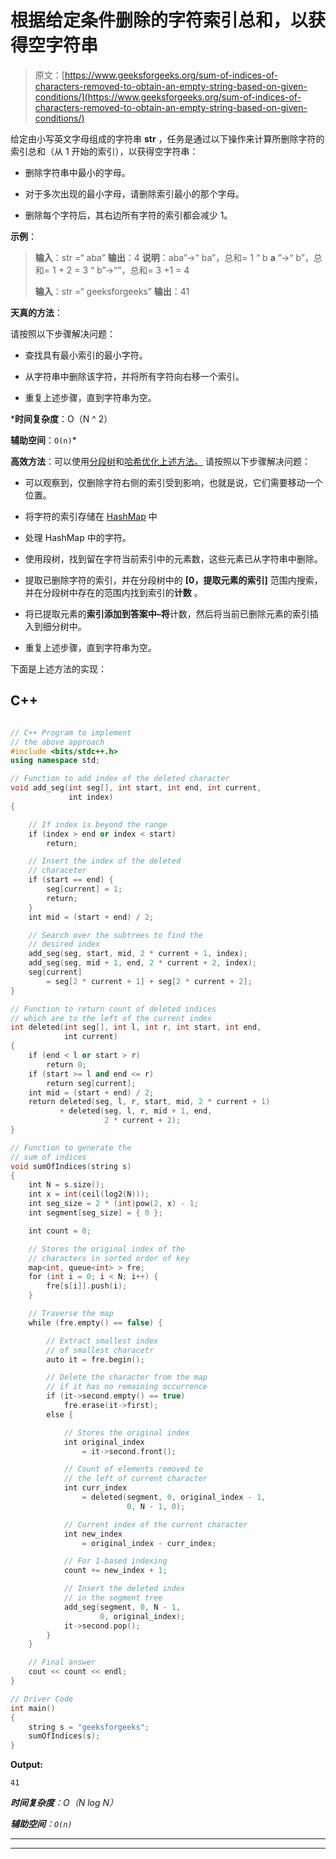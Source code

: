# 根据给定条件删除的字符索引总和，以获得空字符串

> 原文：[https://www.geeksforgeeks.org/sum-of-indices-of-characters-removed-to-obtain-an-empty-string-based-on-given-conditions/](https://www.geeksforgeeks.org/sum-of-indices-of-characters-removed-to-obtain-an-empty-string-based-on-given-conditions/)

给定由小写英文字母组成的字符串 **str** ，任务是通过以下操作来计算所删除字符的索引总和（从 1 开始的索引），以获得空字符串：

*   删除字符串中最小的字母。

*   对于多次出现的最小字母，请删除索引最小的那个字母。

*   删除每个字符后，其右边所有字符的索引都会减少 1。

**示例**：

> **输入**：str =“ aba”
> **输出**：4
> **说明**：aba”->“ ba”，总和= 1
> “ b **a** ”->“ b”，总和= 1 + 2 = 3
> “ b”->“”，总和= 3 +1 = 4
> 
> **输入**：str =“ geeksforgeeks”
> **输出**：41

**天真的方法**：

请按照以下步骤解决问题：

*   查找具有最小索引的最小字符。

*   从字符串中删除该字符，并将所有字符向右移一个索引。

*   重复上述步骤，直到字符串为空。

***时间复杂度**：O（N ^ 2）

**辅助空间**：`O(n)`*

**高效方法**：可以使用[分段树](http://www.geeksforgeeks.org/segment-tree-set-1-sum-of-given-range/)和[哈希优化上述方法。](https://www.geeksforgeeks.org/hashing-data-structure/) 请按照以下步骤解决问题：

*   可以观察到，仅删除字符右侧的索引受到影响，也就是说，它们需要移动一个位置。

*   将字符的索引存储在 [HashMap](http://www.geeksforgeeks.org/java-util-hashmap-in-java/) 中

*   处理 HashMap 中的字符。

*   使用段树，找到留在字符当前索引中的元素数，这些元素已从字符串中删除。

*   提取已删除字符的索引，并在分段树中的 **[0，提取元素的索引]** 范围内搜索，并在分段树中存在的范围内找到索引的**计数** 。

*   将已提取元素的**索引添加到答案中–将**计数，然后将当前已删除元素的索引插入到细分树中。

*   重复上述步骤，直到字符串为空。

下面是上述方法的实现：

## C++

```cpp

// C++ Program to implement 
// the above approach 
#include <bits/stdc++.h> 
using namespace std; 

// Function to add index of the deleted character 
void add_seg(int seg[], int start, int end, int current, 
             int index) 
{ 

    // If index is beyond the range 
    if (index > end or index < start) 
        return; 

    // Insert the index of the deleted 
    // characeter 
    if (start == end) { 
        seg[current] = 1; 
        return; 
    } 
    int mid = (start + end) / 2; 

    // Search over the subtrees to find the 
    // desired index 
    add_seg(seg, start, mid, 2 * current + 1, index); 
    add_seg(seg, mid + 1, end, 2 * current + 2, index); 
    seg[current] 
        = seg[2 * current + 1] + seg[2 * current + 2]; 
} 

// Function to return count of deleted indices 
// which are to the left of the current index 
int deleted(int seg[], int l, int r, int start, int end, 
            int current) 
{ 
    if (end < l or start > r) 
        return 0; 
    if (start >= l and end <= r) 
        return seg[current]; 
    int mid = (start + end) / 2; 
    return deleted(seg, l, r, start, mid, 2 * current + 1) 
           + deleted(seg, l, r, mid + 1, end, 
                     2 * current + 2); 
} 

// Function to generate the  
// sum of indices  
void sumOfIndices(string s) 
{ 
    int N = s.size(); 
    int x = int(ceil(log2(N))); 
    int seg_size = 2 * (int)pow(2, x) - 1; 
    int segment[seg_size] = { 0 }; 

    int count = 0; 

    // Stores the original index of the 
    // characters in sorted order of key 
    map<int, queue<int> > fre; 
    for (int i = 0; i < N; i++) { 
        fre[s[i]].push(i); 
    } 

    // Traverse the map 
    while (fre.empty() == false) { 

        // Extract smallest index 
        // of smallest characetr 
        auto it = fre.begin(); 

        // Delete the character from the map 
        // if it has no remaining occurrence 
        if (it->second.empty() == true) 
            fre.erase(it->first); 
        else { 

            // Stores the original index 
            int original_index 
                = it->second.front(); 

            // Count of elements removed to 
            // the left of current character 
            int curr_index 
                = deleted(segment, 0, original_index - 1, 
                          0, N - 1, 0); 

            // Current index of the current character 
            int new_index 
                = original_index - curr_index; 

            // For 1-based indexing 
            count += new_index + 1; 

            // Insert the deleted index 
            // in the segment tree 
            add_seg(segment, 0, N - 1, 
                    0, original_index); 
            it->second.pop(); 
        } 
    } 

    // Final answer 
    cout << count << endl; 
} 

// Driver Code 
int main() 
{ 
    string s = "geeksforgeeks"; 
    sumOfIndices(s); 
}

```

**Output:**

```
41

```

***时间复杂度**：O（N log N）*

***辅助空间**：`O(n)`*



* * *

* * *



